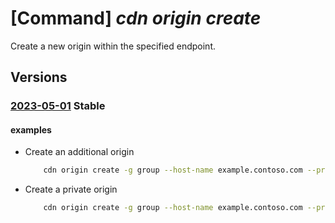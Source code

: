 # [Command] _cdn origin create_

Create a new origin within the specified endpoint.

## Versions

### [2023-05-01](/Resources/mgmt-plane/L3N1YnNjcmlwdGlvbnMve30vcmVzb3VyY2Vncm91cHMve30vcHJvdmlkZXJzL21pY3Jvc29mdC5jZG4vcHJvZmlsZXMve30vZW5kcG9pbnRzL3t9L29yaWdpbnMve30=/2023-05-01.xml) **Stable**

<!-- mgmt-plane /subscriptions/{}/resourcegroups/{}/providers/microsoft.cdn/profiles/{}/endpoints/{}/origins/{} 2023-05-01 -->

#### examples

- Create an additional origin
    ```bash
        cdn origin create -g group --host-name example.contoso.com --profile-name profile --endpoint-name endpoint -n origin --host-name example.contoso.com --origin-host-header example.contoso.com --http-port 80 --https-port 443
    ```

- Create a private origin
    ```bash
        cdn origin create -g group --host-name example.contoso.com --profile-name profile --endpoint-name endpoint -n origin --http-port 80 --https-port 443 --private-link-resource-id /subscriptions/00000000-0000-0000-0000-000000000000/resourceGroups/group/providers/Microsoft.Network/privateLinkServices/pls --private-link-location EastUS --private-link-approval-message 'Please approve this request'
    ```
